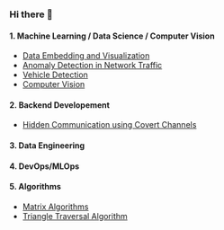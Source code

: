 ### Hi there 👋

#### 1. Machine Learning / Data Science / Computer Vision
- [Data Embedding and Visualization](https://github.com/Smendowski/data-embedding-and-visualization)
- [Anomaly Detection in Network Traffic](https://github.com/Smendowski/network-anomaly-detection)
- [Vehicle Detection](https://github.com/Smendowski/vehicle-detection)
- [Computer Vision](https://github.com/Smendowski/computer-vision)

#### 2. Backend Developement
- [Hidden Communication using Covert Channels](https://github.com/Smendowski/hidden-communication-using-covert-channels)

#### 3. Data Engineering

#### 4. DevOps/MLOps

#### 5. Algorithms
- [Matrix Algorithms](https://github.com/Smendowski/matrix-algorithms)
- [Triangle Traversal Algorithm](https://github.com/Smendowski/triangle-traversal-algorithm)

<!--
**Smendowski/Smendowski** is a ✨ _special_ ✨ repository because its `README.md` (this file) appears on your GitHub profile.

Here are some ideas to get you started:

- 🔭 I’m currently working on ...
- 🌱 I’m currently learning ...
- 👯 I’m looking to collaborate on ...
- 🤔 I’m looking for help with ...
- 💬 Ask me about ...
- 📫 How to reach me: ...
- 😄 Pronouns: ...
- ⚡ Fun fact: ...
-->
